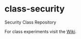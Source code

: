 # class-security
Security Class Repository

For class experiments visit the [Wiki](https://github.com/jpzm/class-security/wiki).
